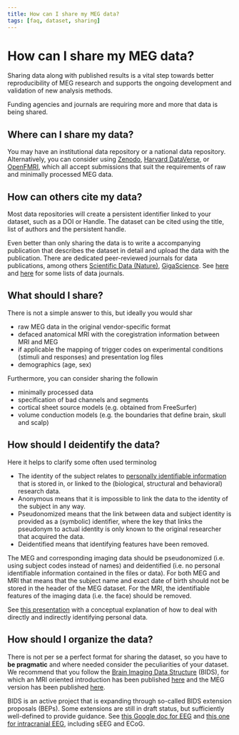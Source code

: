 ```yaml
---
title: How can I share my MEG data?
tags: [faq, dataset, sharing]
---
```


# How can I share my MEG data?

Sharing data along with published results is a vital step towards better reproducibility of MEG research and supports the ongoing development and validation of new analysis methods.

Funding agencies and journals are requiring more and more that data is being shared.

## Where can I share my data?

You may have an institutional data repository or a national data repository. Alternatively, you can consider using [Zenodo](http://zenodo.org/), [Harvard DataVerse](https://thedata.harvard.edu), or [OpenFMRI](http://openfmri.org/), which all accept submissions that suit the requirements of raw and minimally processed MEG data.

## How can others cite my data?

Most data repositories will create a persistent identifier linked to your dataset, such as a DOI or Handle. The dataset can be cited using the title, list of authors and the persistent handle.

Even better than only sharing the data is to write a accompanying publication that describes the dataset in detail and upload the data with the publication. There are dedicated peer-reviewed journals for data publications, among others [Scientific Data (Nature)](http://www.nature.com/sdata/), [GigaScience](http://www.gigasciencejournal.com/). See [here](https://www.wiki.ed.ac.uk/display/datashare/Sources+of+dataset+peer+review) and [here](http://proj.badc.rl.ac.uk/preparde/blog/DataJournalsList) for some lists of data journals.

## What should I share?

There is not a simple answer to this, but ideally you would shar

- raw MEG data in the original vendor-specific format
- defaced anatomical MRI with the coregistration information between MRI and MEG
- if applicable the mapping of trigger codes on experimental conditions (stimuli and responses) and presentation log files
- demographics (age, sex)

Furthermore, you can consider sharing the followin

- minimally processed data
- specification of bad channels and segments
- cortical sheet source models (e.g. obtained from FreeSurfer)
- volume conduction models (e.g. the boundaries that define brain, skull and scalp)

## How should I deidentify the data?

Here it helps to clarify some often used terminolog

- The identity of the subject relates to [personally identifiable information](https://en.wikipedia.org/wiki/Personally_identifiable_information) that is stored in, or linked to the (biological, structural and behavioral) research data.
- Anonymous means that it is impossible to link the data to the identity of the subject in any way.
- Pseudonomized means that the link between data and subject identity is provided as a (symbolic) identifier, where the key that links the pseudonym to actual identity is only known to the original researcher that acquired the data.
- Deidentified means that identifying features have been removed.

The MEG and corresponding imaging data should be pseudonomized (i.e. using subject codes instead of names) and deidentified (i.e. no personal identifiable information contained in the files or data). For both MEG and MRI that means that the subject name and exact date of birth should not be stored in the header of the MEG dataset. For the MRI, the identifiable features of the imaging data (i.e. the face) should be removed.

See [this presentation](http://slideshare.net/RobertOostenveld/cuttingeeg-open-science-open-data-and-bids-for-eeg) with a conceptual explanation of how to deal with directly and indirectly identifying personal data.

## How should I organize the data?

There is not per se a perfect format for sharing the dataset, so you have to **be pragmatic** and where needed consider the peculiarities of your dataset. We recommend that you follow the [Brain Imaging Data Structure](http://bids.neuroimaging.io/) (BIDS), for which an MRI oriented introduction has been published [here](http://www.nature.com/articles/sdata201644) and the MEG version has been published [here](https://www.nature.com/articles/sdata2018110).

BIDS is an active project that is expanding through so-called BIDS extension proposals (BEPs). Some extensions are still in draft status, but sufficiently well-defined to provide guidance. See [this Google doc for EEG](http://bit.ly/bids_eeg) and [this one for intracranial EEG](http://bit.ly/bids_ieeg), including sEEG and ECoG.

